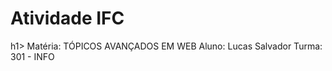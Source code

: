<h1>Atividade IFC</h1>h1>
Matéria:  TÓPICOS AVANÇADOS EM WEB
Aluno: Lucas Salvador
Turma: 301 - INFO
<br>
